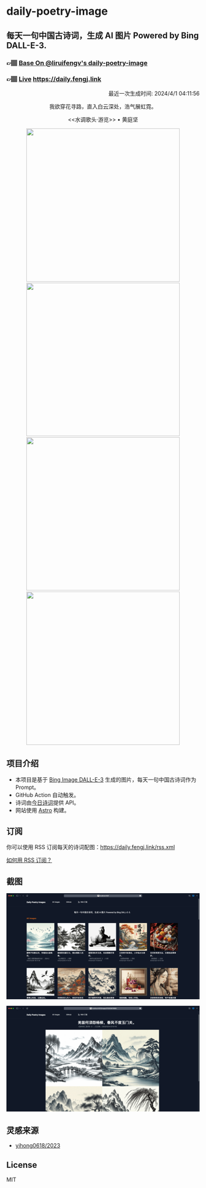 
# daily-poetry-image

## 每天一句中国古诗词，生成 AI 图片 Powered by Bing DALL-E-3.

### 👉🏽 [Base On @liruifengv's daily-poetry-image](https://github.com/liruifengv/daily-poetry-image)

### 👉🏽 [Live](https://daily.fengj.link) https://daily.fengj.link

<p align="right">
  最近一次生成时间: 2024/4/1 04:11:56
</p>
<p align="center">
我欲穿花寻路，直入白云深处，浩气展虹霓。
</p>
<p align="center">
<<水调歌头·游览>> • 黄庭坚
</p>
<p align="center">
<img src="https://tse4.mm.bing.net/th/id/OIG2.mZoSD5Z4LWKGcVxxmahv" height="400" width="400" />
<img src="https://tse3.mm.bing.net/th/id/OIG2.PaljZeQVellTDFvma1TB" height="400" width="400" />
<img src="https://tse4.mm.bing.net/th/id/OIG2.vHICsn3nB_H0aphs.0KJ" height="400" width="400" />
<img src="https://tse1.mm.bing.net/th/id/OIG2.aY1R3vPBQJdL_0egU7ts" height="400" width="400" />
</p>

## 项目介绍

-   本项目是基于 [Bing Image DALL-E-3](https://www.bing.com/images/create) 生成的图片，每天一句中国古诗词作为 Prompt。
-   GitHub Action 自动触发。
-   诗词由[今日诗词](https://www.jinrishici.com/)提供 API。
-   网站使用 [Astro](https://astro.build) 构建。

## 订阅

你可以使用 RSS 订阅每天的诗词配图：https://daily.fengj.link/rss.xml

[如何用 RSS 订阅？](https://zhuanlan.zhihu.com/p/55026716)

## 截图

![图片列表](./screenshots/Snipaste_2023-12-28_21-00-26.png)

![图片详情](./screenshots/Snipaste_2023-12-28_21-00-53.png)

## 灵感来源

-   [yihong0618/2023](https://github.com/yihong0618/2023)

## License

MIT
